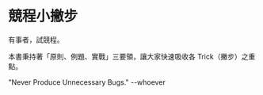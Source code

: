 # 競程小撇步

有事者，試競程。

本書秉持著「原則、例題、實戰」三要領，讓大家快速吸收各 Trick（撇步）之重點。

"Never Produce Unnecessary Bugs." --whoever